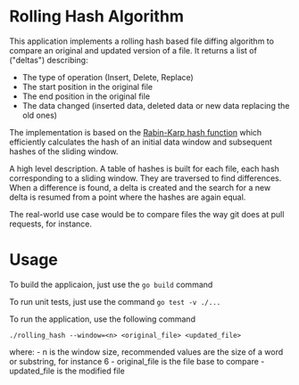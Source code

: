 # Rolling Hash Algorithm

This application implements a rolling hash based file diffing algorithm to compare an original and updated version of a file. It returns a list of ("deltas") describing: 
- The type of operation (Insert, Delete, Replace)
- The start position in the original file
- The end position in the original file
- The data changed (inserted data, deleted data or new data replacing the old ones)

The implementation is based on the [Rabin-Karp hash function](https://www.geeksforgeeks.org/rabin-karp-algorithm-for-pattern-searching/) which efficiently calculates the hash of an initial data window and subsequent hashes of the sliding window.

A high level description. A table of hashes is built for each file, each hash corresponding to a sliding window. They are traversed to find differences. When a difference is found, a delta is created and the search for a new delta is resumed from a point where the hashes are again equal. 

The real-world use case would be to compare files the way git does at pull requests, for instance.

# Usage

To build the applicaion, just use the `go build` command

To run unit tests, just use the command `go test -v ./...`

To run the application, use the following command

`./rolling_hash --window=<n> <original_file> <updated_file>`

where: 
    - n is the window size, recommended values are the size of a word or substring, for instance 6
    - original_file is the file base to compare
    - updated_file is the modified file

